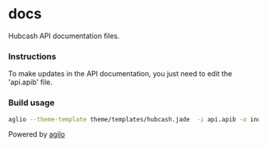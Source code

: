 # docs
Hubcash API documentation files.

### Instructions

To make updates in the API documentation, you just need to edit the 'api.apib' file.

### Build usage

```bash
aglio --theme-template theme/templates/hubcash.jade  -i api.apib -o index.html
```

Powered by [agilo](https://github.com/danielgtaylor/aglio)
